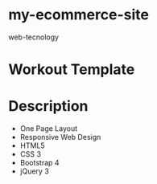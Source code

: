# my-ecommerce-site
web-tecnology

# Workout Template
# Description 
- One Page Layout
- Responsive Web Design
- HTML5
- CSS 3
- Bootstrap 4
- jQuery 3
